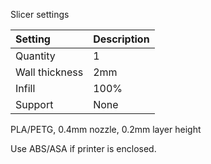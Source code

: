 Slicer settings

|Setting        |Description             |
|:--------------|:-----------------------|
|Quantity       |1                       |
|Wall thickness |2mm                     |
|Infill         |100%                    |
|Support        |None                    |


PLA/PETG, 0.4mm nozzle, 0.2mm layer height

Use ABS/ASA if printer is enclosed.